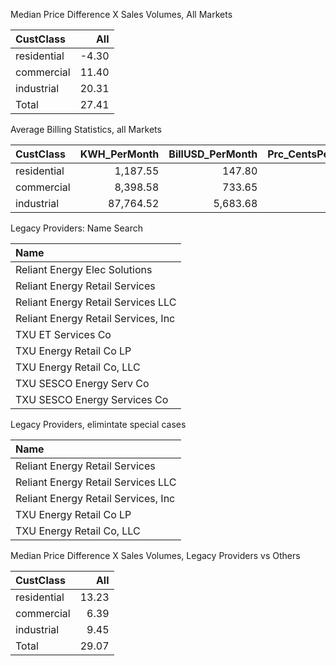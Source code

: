 Median Price Difference X Sales Volumes, All Markets 

| CustClass   |   All |
|:------------|------:|
| residential | -4.30 |
| commercial  | 11.40 |
| industrial  | 20.31 |
| Total       | 27.41 |

Average Billing Statistics, all Markets

| CustClass   |   KWH_PerMonth |   BillUSD_PerMonth |   Prc_CentsPerKWH |
|:------------|---------------:|-------------------:|------------------:|
| residential |       1,187.55 |             147.80 |             12.45 |
| commercial  |       8,398.58 |             733.65 |              8.74 |
| industrial  |      87,764.52 |           5,683.68 |              6.48 |

Legacy Providers: Name Search

| Name                                |
|:------------------------------------|
| Reliant Energy Elec Solutions       |
| Reliant Energy Retail Services      |
| Reliant Energy Retail Services LLC  |
| Reliant Energy Retail Services, Inc |
| TXU ET Services Co                  |
| TXU Energy Retail Co LP             |
| TXU Energy Retail Co, LLC           |
| TXU SESCO Energy Serv Co            |
| TXU SESCO Energy Services Co        |

Legacy Providers, elimintate special cases

| Name                                |
|:------------------------------------|
| Reliant Energy Retail Services      |
| Reliant Energy Retail Services LLC  |
| Reliant Energy Retail Services, Inc |
| TXU Energy Retail Co LP             |
| TXU Energy Retail Co, LLC           |

Median Price Difference X Sales Volumes, Legacy Providers vs Others

| CustClass   |   All |
|:------------|------:|
| residential | 13.23 |
| commercial  |  6.39 |
| industrial  |  9.45 |
| Total       | 29.07 |

